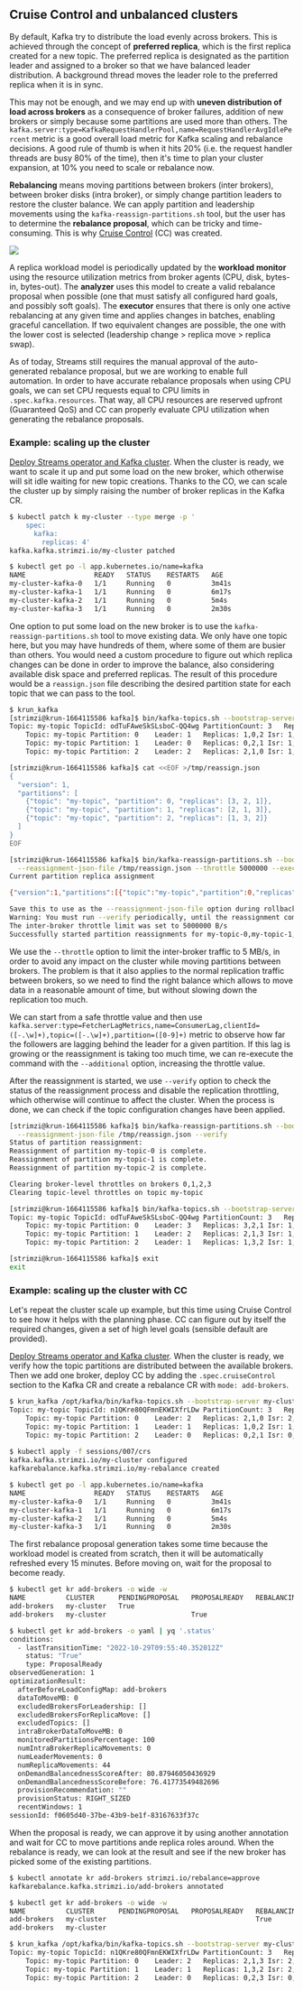 ## Cruise Control and unbalanced clusters

By default, Kafka try to distribute the load evenly across brokers.
This is achieved through the concept of **preferred replica**, which is the first replica created for a new topic.
The preferred replica is designated as the partition leader and assigned to a broker so that we have balanced leader distribution.
A background thread moves the leader role to the preferred replica when it is in sync.

This may not be enough, and we may end up with **uneven distribution of load across brokers** as a consequence of broker failures, addition of new brokers or simply because some partitions are used more than others.
The `kafka.server:type=KafkaRequestHandlerPool,name=RequestHandlerAvgIdlePercent` metric is a good overall load metric for Kafka scaling and rebalance decisions.
A good rule of thumb is when it hits 20% (i.e. the request handler threads are busy 80% of the time), then it's time to plan your cluster expansion, at 10% you need to scale or rebalance now.

**Rebalancing** means moving partitions between brokers (inter brokers), between broker disks (intra broker), or simply change partition leaders to restore the cluster balance.
We can apply partition and leadership movements using the `kafka-reassign-partitions.sh` tool, but the user has to determine the **rebalance proposal**, which can be tricky and time-consuming.
This is why [Cruise Control](https://github.com/linkedin/cruise-control) (CC) was created.

![](images/cc.png)

A replica workload model is periodically updated by the **workload monitor** using the resource utilization metrics from broker agents (CPU, disk, bytes-in, bytes-out).
The **analyzer** uses this model to create a valid rebalance proposal when possible (one that must satisfy all configured hard goals, and possibly soft goals).
The **executor** ensures that there is only one active rebalancing at any given time and applies changes in batches, enabling graceful cancellation.
If two equivalent changes are possible, the one with the lower cost is selected (leadership change > replica move > replica swap).

As of today, Streams still requires the manual approval of the auto-generated rebalance proposal, but we are working to enable full automation.
In order to have accurate rebalance proposals when using CPU goals, we can set CPU requests equal to CPU limits in `.spec.kafka.resources`.
That way, all CPU resources are reserved upfront (Guaranteed QoS) and CC can properly evaluate CPU utilization when generating the rebalance proposals.

### Example: scaling up the cluster

[Deploy Streams operator and Kafka cluster](/sessions/001).
When the cluster is ready, we want to scale it up and put some load on the new broker, which otherwise will sit idle waiting for new topic creations.
Thanks to the CO, we can scale the cluster up by simply raising the number of broker replicas in the Kafka CR.

```sh
$ kubectl patch k my-cluster --type merge -p '
    spec:
      kafka:
        replicas: 4'
kafka.kafka.strimzi.io/my-cluster patched

$ kubectl get po -l app.kubernetes.io/name=kafka
NAME                 READY   STATUS    RESTARTS   AGE
my-cluster-kafka-0   1/1     Running   0          3m41s
my-cluster-kafka-1   1/1     Running   0          6m17s
my-cluster-kafka-2   1/1     Running   0          5m4s
my-cluster-kafka-3   1/1     Running   0          2m30s
```

One option to put some load on the new broker is to use the `kafka-reassign-partitions.sh` tool to move existing data.
We only have one topic here, but you may have hundreds of them, where some of them are busier than others.
You would need a custom procedure to figure out which replica changes can be done in order to improve the balance, also considering available disk space and preferred replicas.
The result of this procedure would be a `reassign.json` file describing the desired partition state for each topic that we can pass to the tool.

```sh
$ krun_kafka
[strimzi@krun-1664115586 kafka]$ bin/kafka-topics.sh --bootstrap-server my-cluster-kafka-bootstrap:9092 --topic my-topic --describe
Topic: my-topic	TopicId: odTuFAweSkSLsboC-QQ4wg	PartitionCount: 3	ReplicationFactor: 3	Configs: min.insync.replicas=2,message.format.version=3.0-IV1,retention.bytes=1073741824
	Topic: my-topic	Partition: 0	Leader: 1	Replicas: 1,0,2	Isr: 1,2,0
	Topic: my-topic	Partition: 1	Leader: 0	Replicas: 0,2,1	Isr: 1,2,0
	Topic: my-topic	Partition: 2	Leader: 2	Replicas: 2,1,0	Isr: 1,2,0

[strimzi@krun-1664115586 kafka]$ cat <<EOF >/tmp/reassign.json
{
  "version": 1,
  "partitions": [
    {"topic": "my-topic", "partition": 0, "replicas": [3, 2, 1]},
    {"topic": "my-topic", "partition": 1, "replicas": [2, 1, 3]},
    {"topic": "my-topic", "partition": 2, "replicas": [1, 3, 2]}
  ]
}
EOF

[strimzi@krun-1664115586 kafka]$ bin/kafka-reassign-partitions.sh --bootstrap-server my-cluster-kafka-bootstrap:9092 \
  --reassignment-json-file /tmp/reassign.json --throttle 5000000 --execute
Current partition replica assignment

{"version":1,"partitions":[{"topic":"my-topic","partition":0,"replicas":[1,0,2],"log_dirs":["any","any","any"]},{"topic":"my-topic","partition":1,"replicas":[0,2,1],"log_dirs":["any","any","any"]},{"topic":"my-topic","partition":2,"replicas":[2,1,0],"log_dirs":["any","any","any"]}]}

Save this to use as the --reassignment-json-file option during rollback
Warning: You must run --verify periodically, until the reassignment completes, to ensure the throttle is removed.
The inter-broker throttle limit was set to 5000000 B/s
Successfully started partition reassignments for my-topic-0,my-topic-1,my-topic-2
```

We use the `--throttle` option to limit the inter-broker traffic to 5 MB/s, in order to avoid any impact on the cluster while moving partitions between brokers.
The problem is that it also applies to the normal replication traffic between brokers, so we need to find the right balance which allows to move data in a reasonable amount of time, but without slowing down the replication too much.

We can start from a safe throttle value and then use `kafka.server:type=FetcherLagMetrics,name=ConsumerLag,clientId=([-.\w]+),topic=([-.\w]+),partition=([0-9]+)` metric to observe how far the followers are lagging behind the leader for a given partition. 
If this lag is growing or the reassignment is taking too much time, we can re-execute the command with the `--additional` option, increasing the throttle value.

After the reassignment is started, we use `--verify` option to check the status of the reassignment process and disable the replication throttling, which otherwise will continue to affect the cluster.
When the process is done, we can check if the topic configuration changes have been applied.

```sh
[strimzi@krun-1664115586 kafka]$ bin/kafka-reassign-partitions.sh --bootstrap-server my-cluster-kafka-bootstrap:9092 \
  --reassignment-json-file /tmp/reassign.json --verify
Status of partition reassignment:
Reassignment of partition my-topic-0 is complete.
Reassignment of partition my-topic-1 is complete.
Reassignment of partition my-topic-2 is complete.

Clearing broker-level throttles on brokers 0,1,2,3
Clearing topic-level throttles on topic my-topic

[strimzi@krun-1664115586 kafka]$ bin/kafka-topics.sh --bootstrap-server my-cluster-kafka-bootstrap:9092 --topic my-topic --describe
Topic: my-topic	TopicId: odTuFAweSkSLsboC-QQ4wg	PartitionCount: 3	ReplicationFactor: 3	Configs: min.insync.replicas=2,message.format.version=3.0-IV1,retention.bytes=1073741824
	Topic: my-topic	Partition: 0	Leader: 3	Replicas: 3,2,1	Isr: 1,2,3
	Topic: my-topic	Partition: 1	Leader: 2	Replicas: 2,1,3	Isr: 1,2,3
	Topic: my-topic	Partition: 2	Leader: 1	Replicas: 1,3,2	Isr: 1,2,3

[strimzi@krun-1664115586 kafka]$ exit
exit
```

### Example: scaling up the cluster with CC

Let's repeat the cluster scale up example, but this time using Cruise Control to see how it helps with the planning phase.
CC can figure out by itself the required changes, given a set of high level goals (sensible default are provided).

[Deploy Streams operator and Kafka cluster](/sessions/001).
When the cluster is ready, we verify how the topic partitions are distributed between the available brokers.
Then we add one broker, deploy CC by adding the `.spec.cruiseControl` section to the Kafka CR and create a rebalance CR with `mode: add-brokers`.

```sh
$ krun_kafka /opt/kafka/bin/kafka-topics.sh --bootstrap-server my-cluster-kafka-bootstrap:9092 --topic my-topic --describe
Topic: my-topic	TopicId: n1QKre80QFmnEKWIXfrLDw	PartitionCount: 3	ReplicationFactor: 3	Configs: min.insync.replicas=2,message.format.version=3.0-IV1,retention.bytes=1073741824
	Topic: my-topic	Partition: 0	Leader: 2	Replicas: 2,1,0	Isr: 2,1,0
	Topic: my-topic	Partition: 1	Leader: 1	Replicas: 1,0,2	Isr: 1,0,2
	Topic: my-topic	Partition: 2	Leader: 0	Replicas: 0,2,1	Isr: 0,2,1
	
$ kubectl apply -f sessions/007/crs
kafka.kafka.strimzi.io/my-cluster configured
kafkarebalance.kafka.strimzi.io/my-rebalance created

$ kubectl get po -l app.kubernetes.io/name=kafka
NAME                 READY   STATUS    RESTARTS   AGE
my-cluster-kafka-0   1/1     Running   0          3m41s
my-cluster-kafka-1   1/1     Running   0          6m17s
my-cluster-kafka-2   1/1     Running   0          5m4s
my-cluster-kafka-3   1/1     Running   0          2m30s
```

The first rebalance proposal generation takes some time because the workload model is created from scratch, then it will be automatically refreshed every 15 minutes.
Before moving on, wait for the proposal to become ready.

```sh
$ kubectl get kr add-brokers -o wide -w
NAME          CLUSTER      PENDINGPROPOSAL   PROPOSALREADY   REBALANCING   READY   NOTREADY
add-brokers   my-cluster   True                                                    
add-brokers   my-cluster                     True                                  

$ kubectl get kr add-brokers -o yaml | yq '.status'
conditions:
  - lastTransitionTime: "2022-10-29T09:55:40.352012Z"
    status: "True"
    type: ProposalReady
observedGeneration: 1
optimizationResult:
  afterBeforeLoadConfigMap: add-brokers
  dataToMoveMB: 0
  excludedBrokersForLeadership: []
  excludedBrokersForReplicaMove: []
  excludedTopics: []
  intraBrokerDataToMoveMB: 0
  monitoredPartitionsPercentage: 100
  numIntraBrokerReplicaMovements: 0
  numLeaderMovements: 0
  numReplicaMovements: 44
  onDemandBalancednessScoreAfter: 80.87946050436929
  onDemandBalancednessScoreBefore: 76.41773549482696
  provisionRecommendation: ""
  provisionStatus: RIGHT_SIZED
  recentWindows: 1
sessionId: f0605d40-37be-43b9-be1f-83167633f37c
```

When the proposal is ready, we can approve it by using another annotation and wait for CC to move partitions ande replica roles around.
When the rebalance is ready, we can look at the result and see if the new broker has picked some of the existing partitions.

```sh
$ kubectl annotate kr add-brokers strimzi.io/rebalance=approve
kafkarebalance.kafka.strimzi.io/add-brokers annotated

$ kubectl get kr add-brokers -o wide -w
NAME          CLUSTER      PENDINGPROPOSAL   PROPOSALREADY   REBALANCING   READY   NOTREADY
add-brokers   my-cluster                                     True
add-brokers   my-cluster                                                   True

$ krun_kafka /opt/kafka/bin/kafka-topics.sh --bootstrap-server my-cluster-kafka-bootstrap:9092 --topic my-topic --describe
Topic: my-topic	TopicId: n1QKre80QFmnEKWIXfrLDw	PartitionCount: 3	ReplicationFactor: 3	Configs: min.insync.replicas=2,message.format.version=3.0-IV1,retention.bytes=1073741824
	Topic: my-topic	Partition: 0	Leader: 2	Replicas: 2,1,3	Isr: 2,1,3
	Topic: my-topic	Partition: 1	Leader: 1	Replicas: 1,3,2	Isr: 2,1,3
	Topic: my-topic	Partition: 2	Leader: 0	Replicas: 0,2,3	Isr: 0,2,3
```
